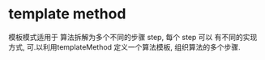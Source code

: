 # template method


模板模式适用于  算法拆解为多个不同的步骤 step, 每个 step 可以 有不同的实现方式, 可.以利用templateMethod 定义一个算法模板, 组织算法的多个步骤.


